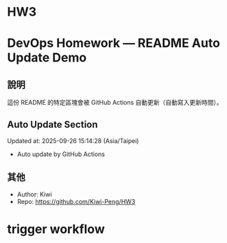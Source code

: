 # HW3
# DevOps Homework — README Auto Update Demo

## 說明
這份 README 的特定區塊會被 GitHub Actions 自動更新（自動寫入更新時間）。

## Auto Update Section
<!--START_SECTION:update-->
Updated at: 2025-09-26 15:14:28 (Asia/Taipei)

- Auto update by GitHub Actions
<!--END_SECTION:update-->

## 其他
- Author: Kiwi
- Repo: https://github.com/Kiwi-Peng/HW3
# trigger workflow

